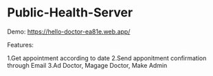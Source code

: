﻿# Public-Health-Server

Demo: https://hello-doctor-ea81e.web.app/

Features:

1.Get appointment according to date
2.Send apponitment confirmation through Email
3.Ad Doctor, Magage Doctor, Make Admin   

